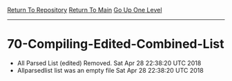 [Return To Repository](https://github.com/deathbybandaid/piholeparser/)
[Return To Main](https://github.com/deathbybandaid/piholeparser/blob/dev-nomerge/RecentRunLogs/Mainlog.md)
[Go Up One Level](https://github.com/deathbybandaid/piholeparser/blob/dev-nomerge/RecentRunLogs/TopLevelScripts/.md)
____________________________________
# 70-Compiling-Edited-Combined-List
* All Parsed List (edited) Removed. Sat Apr 28 22:38:20 UTC 2018
* Allparsedlist list was an empty file Sat Apr 28 22:38:20 UTC 2018
